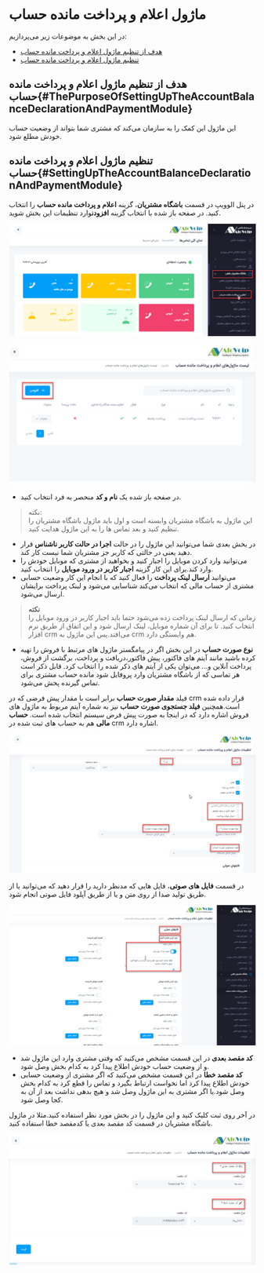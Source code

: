 # ماژول اعلام و پرداخت مانده حساب

در این بخش به موضوعات زیر می‌پردازیم:
- [هدف از تنظیم ماژول اعلام و پرداخت مانده حساب ](#ThePurposeOfSettingUpTheAccountBalanceDeclarationAndPaymentModule)
- [تنظیم ماژول اعلام و پرداخت مانده حساب ](#SettingUpTheAccountBalanceDeclarationAndPaymentModule)

## هدف از تنظیم ماژول اعلام و پرداخت مانده حساب{#ThePurposeOfSettingUpTheAccountBalanceDeclarationAndPaymentModule}
این ماژول این کمک را به سازمان می‌کند که مشتری شما بتواند از وضعیت حساب خودش مطلع شود.

## تنظیم ماژول اعلام و پرداخت مانده حساب{#SettingUpTheAccountBalanceDeclarationAndPaymentModule}
در پنل الوویپ در قسمت **باشگاه مشتریان**، گزینه **اعلام و پرداخت مانده حساب** را انتخاب کنید. در صفحه باز شده با انتخاب گزینه **افزودن**وارد تنظیمات این بخش شوید.


![باز کردن ماژول اعلام و پرداخت مانده حساب](./Images/route12.png)


![باز کردن ماژول اعلام و پرداخت مانده حساب](./Images/route122.png)


- در صفحه باز شده یک **نام و کد** منحصر به فرد انتخاب کنید.
>نکته:</br>
این ماژول به باشگاه مشتریان وابسته است و اول باید ماژول باشگاه مشتریان را تنظیم کنید و بعد تماس ها را به این ماژول هدایت کنید.

- در بخش بعدی شما می‌توانید این ماژول را در حالت **اجرا در حالت  کاربر ناشناس** قرار دهید یعنی در حالتی که کاربر جز مشتریان شما نیست کار کند.
- می‌توانید وارد کردن موبایل را اجبار کنید و بخواهید از مشتری که موبایل خودش را وارد کند.برای این کار گزینه **اجبار کاربر در ورود موبایل** را انتخاب کنید.
- می‌توانید **ارسال لینک پرداخت** را فعال کنید که با انجام این کار وضعیت حسابی مشتری از حساب مالی که انتخاب می‌کند شناسایی می‌شود و لینک پرداخت برایشان ارسال می‌شود.

> **نکته**<br>
زمانی که ارسال لینک پرداخت زده می‌شود حتما باید اجبار کاربر در ورود موبایل را انتخاب کنید. تا برای آن شماره موبایل، لینک ارسال شود و این اتفاق از طریق نرم افزار crm می‌افتد.پس این ماژول به crm  هم وابستگی دارد.

- **نوع صورت حساب**
در این بخش اگر در پیامگستر ماژول های مرتبط با فروش را تهیه کرده باشید مانند آیتم های فاکتور، پیش فاکتور،دریافت و پرداخت، برگشت از فروش، پرداخت آنلاین و...  می‌توان یکی از آیتم های  ذکر شده را انتخاب کرد. قابل ذکر است هر تماسی که از باشگاه مشتریان وارد پروفایل شود مانده حساب مشتری برای تماس گیرنده پخش می‌شود.

فیلد **مقدار صورت حساب** برابر است با مقدار پیش فرضی که در crm قرار داده شده است.همچنین **فیلد جستجوی صورت حساب** نیز به شماره آیتم مربوط به ماژول های فروش اشاره دارد که در اینجا به صورت پیش فرض سیستم انتخاب شده است. **حساب مالی** هم به حساب های ثبت شده در crm اشاره دارد.


![ ماژول اعلام و پرداخت مانده حساب](./Images/mandehesab1.png)

در قسمت **فایل های صوتی**، فایل هایی که مدنظر دارید را قرار دهید که می‌توانید یا از طریق تولید صدا از روی متن و یا از طریق آپلود فایل صوتی انجام شود.


![ ماژول اعلام و پرداخت مانده حساب](./Images/mande-hesab1.png)

- **کد مقصد بعدی**
در این قسمت مشخص می‌کنید که وقتی مشتری وارد این ماژول شد و از وضعیت حساب خودش اطلاع پیدا کرد به کدام بخش وصل شود.
- **کد مقصد خطا**
در این قسمت مشخص می‌کنید که اگر مشتری از وضعیت حسابی خودش اطلاع پیدا کرد اما نخواست ارتباط بگیرد و تماس را قطع کرد به کدام بخش وصل شود.یا اگر مشتری به این ماژول وصل شد و هیچ بدهی نداشت بعد از آن به کجا وصل شود.

در آخر روی ثبت کلیک کنید و این ماژول  را در بخش مورد نظر استفاده کنید.مثلا در ماژول باشگاه مشتریان در قسمت کد مقصد بعدی یا کدمقصد خطا استفاده کنید.


![ ماژول اعلام و پرداخت مانده حساب](./Images/mande-hesab2.png)